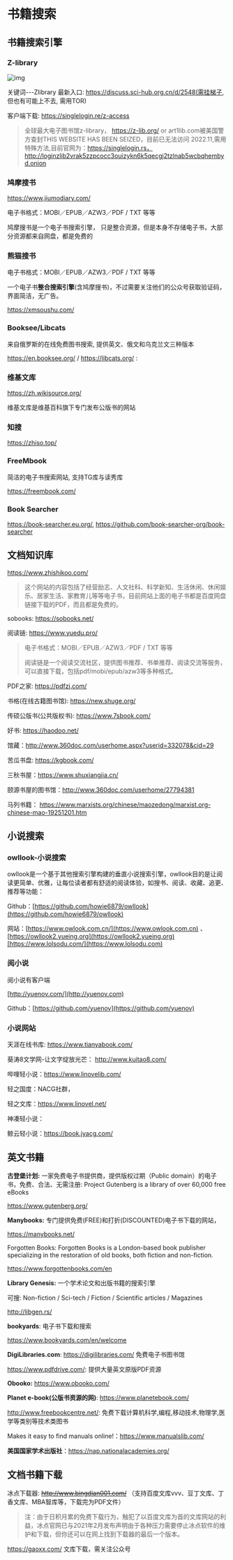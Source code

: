 # 书籍搜索

## 书籍搜索引擎

### Z-library

![img](https://zh.fr1lib.org/iprc_seized_banner.png)

关键词---Zlibrary 最新入口: https://discuss.sci-hub.org.cn/d/2548(需挂梯子, 但也有可能上不去, 需用TOR)

客户端下载: https://singlelogin.re/z-access

> 全球最大电子图书馆z-library， https://z-lib.org/ or art1lib.com被美国警方查封THIS WEBSITE HAS BEEN SEIZED，目前已无法访问 2022.11,需用特殊方法,目前官网为：https://singlelogin.rs， http://loginzlib2vrak5zzpcocc3ouizykn6k5qecgj2tzlnab5wcbqhembyd.onion

### 鸠摩搜书

https://www.jiumodiary.com/

电子书格式：MOBI／EPUB／AZW3／PDF / TXT 等等

鸠摩搜书是一个电子书搜索引擎， 只是整合资源，但是本身不存储电子书，大部分资源都来自网盘，都是免费的

### 熊猫搜书

电子书格式：MOBI／EPUB／AZW3／PDF / TXT 等等

一个电子书**整合搜索引擎**(含鸠摩搜书)，不过需要关注他们的公众号获取验证码，界面简洁，无广告。

https://xmsoushu.com/

### Booksee/Libcats

来自俄罗斯的在线免费图书搜索, 提供英文、俄文和乌克兰文三种版本

https://en.booksee.org/  / https://libcats.org/ : 

### 维基文库

https://zh.wikisource.org/

维基文库是维基百科旗下专门发布公版书的网站

### 知搜

https://zhiso.top/

### FreeMbook

简洁的电子书搜索网站,  支持TG库与读秀库

https://freembook.com/

### Book Searcher

https://book-searcher.eu.org/,  https://github.com/book-searcher-org/book-searcher

## 文档知识库

https://www.zhishikoo.com/

> 这个网站的内容包括了经营励志、人文社科、科学新知、生活休闲、休闲娱乐、居家生活、家教育儿等等电子书，目前网站上面的电子书都是百度网盘链接下载的PDF，而且都是免费的。

sobooks: https://sobooks.net/

阅读链: https://www.yuedu.pro/

> 电子书格式：MOBI／EPUB／AZW3／PDF / TXT 等等
>
> 阅读链是一个阅读交流社区，提供图书推荐、书单推荐、阅读交流等服务，可以直接下载，包括pdf/mobi/epub/azw3等多种格式。

PDF之家: https://pdfzj.com/

书格(在线古籍图书馆): https://new.shuge.org/

传硕公版书(公共版权书): https://www.7sbook.com/

好书: https://haodoo.net/

馆藏：http://www.360doc.com/userhome.aspx?userid=332078&cid=29

苦瓜书盘: https://kgbook.com/

三秋书屋：https://www.shuxiangjia.cn/

颐源书屋的图书馆：http://www.360doc.com/userhome/27794381

马列书籍： https://www.marxists.org/chinese/maozedong/marxist.org-chinese-mao-19251201.htm

## 小说搜索

### owllook-小说搜索

owllook是一个基于其他搜索引擎构建的垂直小说搜索引擎，owllook目的是让阅读更简单、优雅，让每位读者都有舒适的阅读体验，如搜书、阅读、收藏、追更、推荐等功能：

Github：[https://github.com/howie6879/owllook](https://github.com/howie6879/owllook)

网站：[https://www.owlook.com.cn/](https://www.owlook.com.cn) 、 [https://owllook2.yueing.org](https://owllook2.yueing.org)[https://www.lolsodu.com/](https://www.lolsodu.com)

### 阅小说

阅小说有客户端

[http://yuenov.com/](http://yuenov.com)

Github：[https://github.com/yuenov](https://github.com/yuenov)

### 小说网站

天涯在线书库: https://www.tianyabook.com/

葵涛8文学网-让文字绽放光芒： http://www.kuitao8.com/

哔哩轻小说：https://www.linovelib.com/

轻之国度：NACG社群，

轻之文库：https://www.linovel.net/

神凑轻小说：

鲸云轻小说：https://book.jyacg.com/

## 英文书籍

**古登堡计划:** 一家免费电子书提供商，提供版权过期（Public domain）的电子书，免费、合法、无需注册: Project Gutenberg is a library of over 60,000 free eBooks

https://www.gutenberg.org/

**Manybooks:** 专门提供免费(FREE)和打折(DISCOUNTED)电子书下载的网站，

https://manybooks.net/

Forgotten Books: Forgotten Books is a London-based book publisher specializing in the restoration of old books, both fiction and non-fiction.

https://www.forgottenbooks.com/en

**Library Genesis:** 一个学术论文和出版书籍的搜索引擎

可搜: Non-fiction / Sci-tech	 /  Fiction / 	Scientific articles / 	Magazines

http://libgen.rs/

**bookyards**: 电子书下载和搜索

https://www.bookyards.com/en/welcome

**DigiLibraries.com**: https://digilibraries.com/ 免费电子书图书馆

https://www.pdfdrive.com/: 提供大量英文原版PDF资源

**Obooko:** https://www.obooko.com/

**Planet e-book(公版书资源的网)**: https://www.planetebook.com/

http://www.freebookcentre.net/: 免费下载计算机科学,编程,移动技术,物理学,医学等类别等技术类图书

Makes it easy to find manuals online!：https://www.manualslib.com/

**美国国家学术出版社**：https://nap.nationalacademies.org/

## 文档书籍下载

冰点下载器: ~~http://www.bingdian001.com/~~ （支持百度文库vvv、豆丁文库、丁香文库、MBA智库等，下载完为PDF文件）

> 注：由于日积月累的免费下载行为，触犯了以百度文库为首的文库网站的利益，冰点官网已与2021年2月发布声明由于各种压力需要停止冰点软件的维护和下载，但你还可以在网上找到下载器的最后一个版本。

https://gaoxx.com/ 文库下载，需关注公众号